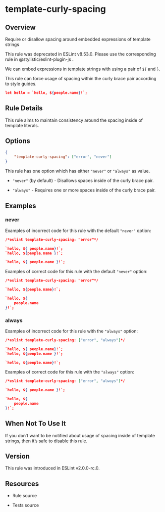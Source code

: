 

# template-curly-spacing
## Overview

Require or disallow spacing around embedded expressions of template strings

This rule was deprecated in ESLint v8.53.0. Please use the corresponding rule  in @stylistic/eslint-plugin-js .

We can embed expressions in template strings with using a pair of `${` and `}`.

This rule can force usage of spacing within the curly brace pair according to style guides.


```json
let hello = `hello, ${people.name}!`;
```

## Rule Details

This rule aims to maintain consistency around the spacing inside of template literals.

## Options


```json
{
    "template-curly-spacing": ["error", "never"]
}
```

This rule has one option which has either `"never"` or `"always"` as value.


- `"never"` (by default) - Disallows spaces inside of the curly brace pair.

- `"always"` - Requires one or more spaces inside of the curly brace pair.

## Examples

### never

Examples of incorrect code for this rule with the default `"never"` option:


```json
/*eslint template-curly-spacing: "error"*/

`hello, ${ people.name}!`;
`hello, ${people.name }!`;

`hello, ${ people.name }!`;
```

Examples of correct code for this rule with the default `"never"` option:


```json
/*eslint template-curly-spacing: "error"*/

`hello, ${people.name}!`;

`hello, ${
    people.name
}!`;
```

### always

Examples of incorrect code for this rule with the `"always"` option:


```json
/*eslint template-curly-spacing: ["error", "always"]*/

`hello, ${ people.name}!`;
`hello, ${people.name }!`;

`hello, ${people.name}!`;
```

Examples of correct code for this rule with the `"always"` option:


```json
/*eslint template-curly-spacing: ["error", "always"]*/

`hello, ${ people.name }!`;

`hello, ${
    people.name
}!`;
```

## When Not To Use It

If you don’t want to be notified about usage of spacing inside of template strings, then it’s safe to disable this rule.

## Version

This rule was introduced in ESLint v2.0.0-rc.0.

## Resources


- Rule source 

- Tests source 

